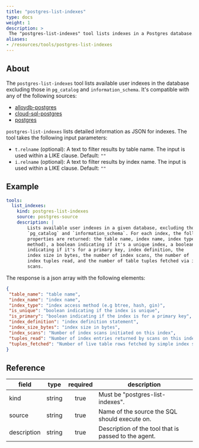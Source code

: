 ```yaml
---
title: "postgres-list-indexes"
type: docs
weight: 1
description: >
 The "postgres-list-indexes" tool lists indexes in a Postgres database.
aliases:
- /resources/tools/postgres-list-indexes
---
```


## About

The `postgres-list-indexes` tool lists available user indexes in the database excluding those in `pg_catalog` and `information_schema`. It's compatible with any of the following sources:

- [alloydb-postgres](../../sources/alloydb-pg.md)
- [cloud-sql-postgres](../../sources/cloud-sql-pg.md)
- [postgres](../../sources/postgres.md)

`postgres-list-indexes` lists detailed information as JSON for indexes. The tool takes the following input parameters:

- `t.relname` (optional): A text to filter results by table name. The input is used within a LIKE clause. Default: `""`
- `i.relname` (optional): A text to filter results by index name. The input is used within a LIKE clause. Default: `""`

## Example

```yaml
tools:
  list_indexes:
    kind: postgres-list-indexes
    source: postgres-source
    description: |
        Lists available user indexes in a given database, excluding those in
        `pg_catalog` and `information_schema`. For each index, the following
        properties are returned: the table name, index name, index type (access
        method), a boolean indicating if it's a unique index, a boolean
        indicating if it's for a primary key, index definition, the
        index size in bytes, the number of index scans, the number of
        index tuples read, and the number of table tuples fetched via index
        scans.
```

The response is a json array with the following elements:
```json
{
 "table_name": "table name",
 "index_name": "index name",
 "index_type": "index access method (e.g btree, hash, gin)",
 "is_unique": "boolean indicating if the index is unique",
 "is_primary": "boolean indicating if the index is for a primary key",
 "index_definition": "index definition statement",
 "index_size_bytes": "index size in bytes",
 "index_scans": "Number of index scans initiated on this index",
 "tuples_read": "Number of index entries returned by scans on this index",
 "tuples_fetched": "Number of live table rows fetched by simple index scans using this index"
}
```

## Reference

| **field**   | **type** | **required** | **description**                                      |
|-------------|:--------:|:------------:|------------------------------------------------------|
| kind        |  string  |     true     | Must be "postgres-list-indexes".                      |
| source      |  string  |     true     | Name of the source the SQL should execute on.        |
| description |  string  |     true     | Description of the tool that is passed to the agent. |

